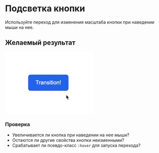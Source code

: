 # Подсветка кнопки

Используйте переход для изменения масштаба кнопки при наведении мыши на нее.

## Желаемый результат

![результат](./desired-outcome.gif)

### Проверка
- Увеличивается ли кнопка при наведении на нее мыши?
- Остаются ли другие свойства кнопки неизменными?
- Срабатывает ли псевдо-класс `:hover` для запуска перехода?






